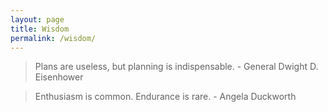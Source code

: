 ```yaml
---
layout: page
title: Wisdom
permalink: /wisdom/
---
```


> Plans are useless, but planning is indispensable. - General Dwight
> D. Eisenhower


> Enthusiasm is common. Endurance is rare. - Angela Duckworth
